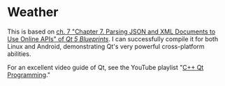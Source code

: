 # Weather
This is based on [ch. 7 "Chapter 7. Parsing JSON and XML Documents to Use Online APIs" of *Qt 5 Blueprints*](https://www.safaribooksonline.com/library/view/qt-5-blueprints/9781784394615/ch07.html). I can successfully compile it for both Linux and Android, demonstrating Qt's very powerful cross-platform abilities.

For an excellent video guide of Qt, see the YouTube playlist "[C++ Qt Programming](https://www.youtube.com/playlist?list=PL2D1942A4688E9D63)."
